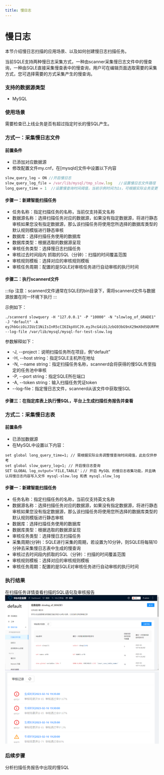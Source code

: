 ```yaml
---
title: 慢日志
---
```


# 慢日志
本节介绍慢日志扫描的应用场景、以及如何创建慢日志扫描任务。

当前SQLE支持两种慢日志采集方式，一种由scanner采集慢日志文件中的慢查询，一种由SQLE直接采集慢查表中的慢查询，用户可在编辑页面选取需要的采集方式，您可选择需要的方式采集产生的慢查询。

### 支持的数据源类型
* MySQL

### 使用场景
需要检查已上线业务是否有超过指定时长的慢SQL产生。


### 方式一：采集慢日志文件

#### 前置条件
* 已添加对应数据源
* 修改配置文件my.cnf，在[mysqld]文件中设置以下内容
```jsx title="[mysqld]"
slow_query_log = ON //开启慢日志
slow_query_log_file = /var/lib/mysql/tmp_slow.log   //设置慢日志文件路径
long_query_time = 1  //设置慢查询时间阈值，当前示例时间为1s，可根据实际业务变更
```

#### 步骤一：新建智能扫描任务
* 任务名称：指定扫描任务的名称，当前仅支持英文名称
* 数据源名称：选择扫描任务对应的数据源，如果没有指定数据源，将进行静态审核如果您没有指定数据源，那么该扫描任务将使用您所选择的数据库类型的默认规则模版进行静态审核
* 数据库：选择扫描任务使用的数据库
* 数据库类型：根据选取的数据源呈现
* 审核任务类型：选择慢日志扫描任务
* 审核过去时间段内 抓取的SQL（分钟）：扫描的时间覆盖范围
* 审核规则模板：选择对应的审核规则模板
* 审核任务周期：配置的是SQLE对审核任务进行自动审核的执行时间


#### 步骤二：执行scannerd文件
:::tip
注意：scannerd文件通常在SQLE的bin目录下，需将scannerd文件与数据源放置在同一环境下执行
::: 

示例如下：

```
./scannerd slowquery -H "127.0.0.1" -P "10000" -N "slowlog_of_GRADE1" -J "default" -A eyJhbGciOiJIUzI1NiIsInR5cCI6IkpXVCJ9.eyJhcG4iOiJzbG93bG9nX29mX0dSQURFMSIsImV4cCI6MTcwODA3MjMzNSwibmFtZSI6ImFkbWluIn0.ArU5HpU7aSSVrRutxSAwRFYahSx0_4RNzD4KB6LTfpM --log-file /var/lib/mysql/mysql-for-test-slow.log
```

参数解释如下：

* -J, --project：说明扫描任务所在项目，例“default”
* -H, --host string：指定SQLE主机所在地址
* -N, --name string：指定扫描任务名称，scannerd会将获得的慢SQL传至指定的任务池中审核
* -P, --port string：指定SQLE所在端口
* -A, --token string：输入扫描任务凭证token
* --log-file：指定慢日志文件，scannerd从该文件中获取慢SQL


#### 步骤三：在指定库表上执行慢SQL，平台上生成扫描任务报告并查看

### 方式二：采集慢日志表
#### 前置条件
* 已添加数据源
* 在MySQL中设置以下内容：
```
set global long_query_time=1; // 需根据实际业务调整慢查询时间阈值，此处仅供参考
set global slow_query_log=1; // 开启慢日志查询
SET GLOBAL log_output='FILE,TABLE'；// 开启 MySQL 的慢日志收集功能，并且确认将慢日志内容写入文件 mysql-slow.log 和表 mysql.slow_log
```

#### 步骤一：新建智能扫描任务
* 任务名称：指定扫描任务的名称，当前仅支持英文名称
* 数据源名称：选择扫描任务对应的数据源，如果没有指定数据源，将进行静态审核如果您没有指定数据源，那么该扫描任务将使用您所选择的数据库类型的默认规则模版进行静态审核
* 数据库：选择扫描任务使用的数据库
* 数据库类型：根据选取的数据源呈现
* 审核任务类型：选择慢日志扫描任务
* 采集周期(分钟)：SQLE进行采集的周期，若设置为10分钟，则SQLE将每隔10分钟去采集慢日志表中生成的慢查询
* 审核过去时间段内抓取的SQL（分钟）：扫描的时间覆盖范围
* 审核规则模板：选择对应的审核规则模板
* 审核任务周期：配置的是SQLE对审核任务进行自动审核的执行时间




### 执行结果
在扫描任务详情查看扫描的SQL语句及审核报告
![result](img/slowlog-result.png)
![result2](img/slowlog-result2.png)


### 后续步骤
分析扫描任务报告中出现的慢SQL





